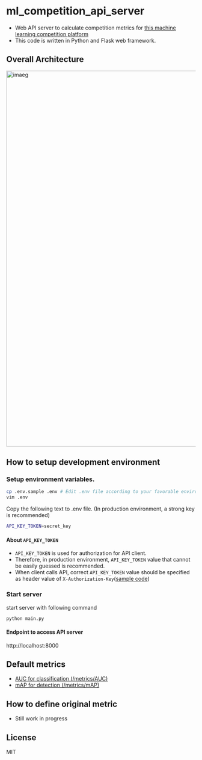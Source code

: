 # ml_competition_api_server
- Web API server to calculate competition metrics for [this machine learning competition platform](https://github.com/AillisInc/ml_competition_platform)
- This code is written in Python and Flask web framework.

## Overall Architecture
<img src="https://user-images.githubusercontent.com/12205695/77036731-1e078480-69f3-11ea-8102-bba82f9c0654.jpg"  alt="imaeg" width="1000"/>

## How to setup development environment

### Setup environment variables.

```bash
cp .env.sample .env # Edit .env file according to your favorable environment
vim .env
```

Copy the following text to .env file. (In production environment, a strong key is recommended)
```bash
API_KEY_TOKEN=secret_key
```

#### About `API_KEY_TOKEN`
- `API_KEY_TOKEN` is used for authorization for API client. 
- Therefore, in production environment, `API_KEY_TOKEN` value that cannot be easily guessed is recommended.
- When client calls API, correct `API_KEY_TOKEN` value should be specified as header value of `X-Authorization-Key`([sample code](https://github.com/AillisInc/ml_competition_platform/blob/939ecd14fe010ad4602b8ffa07764febe9214ea7/app/services/metrics_service.rb#L10))

### Start server
start server with following command

```bash
python main.py
```

#### Endpoint to access API server
http://localhost:8000

## Default metrics
- [AUC for classification (/metrics/AUC)](https://github.com/AillisInc/ml_competition_api_server/blob/37ca11e75de50268f636c339ec1cc8f78c959b8d/main.py#L21)
- [mAP for detection (/metrics/mAP)](https://github.com/AillisInc/ml_competition_api_server/blob/37ca11e75de50268f636c339ec1cc8f78c959b8d/main.py#L34)


## How to define original metric
- Still work in progress

## License
MIT